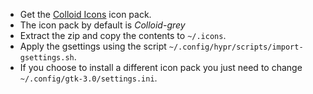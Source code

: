 - Get the [Colloid Icons](https://github.com/vinceliuice/Colloid-icon-theme) icon pack.
- The icon pack by default is *Colloid-grey*
- Extract the zip and copy the contents to `~/.icons`.
- Apply the gsettings using the script `~/.config/hypr/scripts/import-gsettings.sh`.
- If you choose to install a different icon pack you just need to change `~/.config/gtk-3.0/settings.ini`.